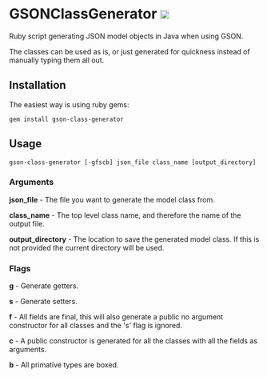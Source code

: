 GSONClassGenerator <a href="http://badge.fury.io/rb/gson-class-generator"><img src="https://badge.fury.io/rb/gson-class-generator@2x.png" alt="Gem Version" height="18"></a>
==================

Ruby script generating JSON model objects in Java when using GSON.

The classes can be used as is, or just generated for quickness instead of
manually typing them all out.

Installation
------------

The easiest way is using ruby gems:

~~~~~~~~~~~~~~~~~~~~~~~~~~~~~~~~~~~~~~~~~~~~~~~~~~~~~~~~~~~~~~~~~~~~~~~~~~~~~~~~
gem install gson-class-generator
~~~~~~~~~~~~~~~~~~~~~~~~~~~~~~~~~~~~~~~~~~~~~~~~~~~~~~~~~~~~~~~~~~~~~~~~~~~~~~~~

Usage
-----

~~~~~~~~~~~~~~~~~~~~~~~~~~~~~~~~~~~~~~~~~~~~~~~~~~~~~~~~~~~~~~~~~~~~~~~~~~~~~~~~
gson-class-generator [-gfscb] json_file class_name [output_directory]
~~~~~~~~~~~~~~~~~~~~~~~~~~~~~~~~~~~~~~~~~~~~~~~~~~~~~~~~~~~~~~~~~~~~~~~~~~~~~~~~

### Arguments

**json_file** - The file you want to generate the model class from.

**class_name** - The top level class name, and therefore the name of the output
file.

**output_directory** - The location to save the generated model class. If this
is not provided the current directory will be used.

### Flags	

**g** - Generate getters.

**s** - Generate setters.

**f** - All fields are final, this will also generate a public no argument
constructor for all classes and the 's' flag is ignored.

**c** - A public constructor is generated for all the classes with all the
fields as arguments.

**b** - All primative types are boxed.

